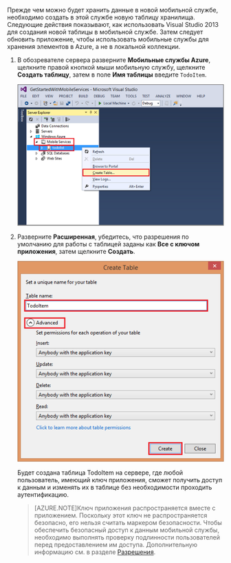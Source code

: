 ﻿

Прежде чем можно будет хранить данные в новой мобильной службе, необходимо создать в этой службе новую таблицу хранилища. Следующие действия показывают, как использовать Visual Studio 2013 для создания новой таблицы в мобильной службе. Затем следует обновить приложение, чтобы использовать мобильные службы для хранения элементов в Azure, а не в локальной коллекции.


1. В обозревателе сервера разверните **Мобильные службы Azure**, щелкните правой кнопкой мыши мобильную службу, щелкните **Создать таблицу**, затем в поле **Имя таблицы** введите  `TodoItem`.

	![create table in VS 2013](./media/mobile-services-create-new-table-vs2013/mobile-create-table-vs2013.png)

2. Разверните **Расширенная**, убедитесь, что разрешения по умолчанию для работы с таблицей заданы как **Все с ключом приложения**, затем щелкните **Создать**. 

	![create table in VS 2013 part 2](./media/mobile-services-create-new-table-vs2013/mobile-create-table-vs2013-2.png)

	Будет создана таблица TodoItem на сервере, где любой пользователь, имеющий ключ приложения, сможет получить доступ к данным и изменять их в таблице без необходимости проходить аутентификацию. 

	>[AZURE.NOTE]Ключ приложения распространяется вместе с приложением. Поскольку этот ключ не распространяется безопасно, его нельзя считать маркером безопасности. Чтобы обеспечить безопасный доступ к данным мобильной службы, необходимо выполнять проверку подлинности пользователей перед предоставлением им доступа. Дополнительную информацию см. в разделе [Разрешения](http://msdn.microsoft.com/library/windowsazure/jj193161.aspx).



<!--HONumber=42-->
